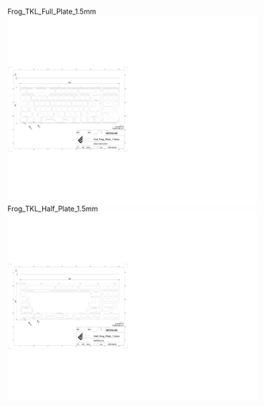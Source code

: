 Frog_TKL_Full_Plate_1.5mm<br/>![image](./Frog_TKL_Full_Plate_1.5mm.png)Frog_TKL_Half_Plate_1.5mm<br/>![image](./Frog_TKL_Half_Plate_1.5mm.png)
